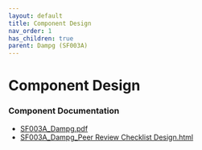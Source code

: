 ```yaml
---
layout: default
title: Component Design
nav_order: 1
has_children: true
parent: Dampg (SF003A)
---
```

# Component Design
### Component Documentation

- [SF003A_Dampg.pdf](Doc/SF003A_Dampg.pdf)
- [SF003A_Dampg_Peer Review Checklist Design.html](Doc/SF003A_Dampg_Peer%20Review%20Checklist%20Design.html)

